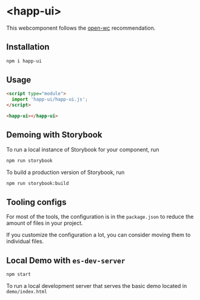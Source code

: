 # \<happ-ui>

This webcomponent follows the [open-wc](https://github.com/open-wc/open-wc) recommendation.

## Installation
```bash
npm i happ-ui
```

## Usage
```html
<script type="module">
  import 'happ-ui/happ-ui.js';
</script>

<happ-ui></happ-ui>
```

## Demoing with Storybook
To run a local instance of Storybook for your component, run
```bash
npm run storybook
```

To build a production version of Storybook, run
```bash
npm run storybook:build
```


## Tooling configs

For most of the tools, the configuration is in the `package.json` to reduce the amount of files in your project.

If you customize the configuration a lot, you can consider moving them to individual files.

## Local Demo with `es-dev-server`
```bash
npm start
```
To run a local development server that serves the basic demo located in `demo/index.html`
